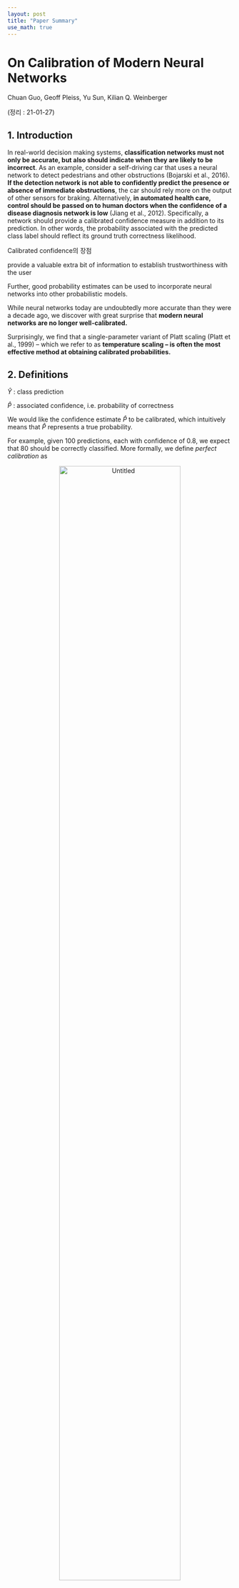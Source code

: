 ```yaml
---
layout: post
title: "Paper Summary"
use_math: true
---
```

# On Calibration of Modern Neural Networks

Chuan Guo, Geoff Pleiss, Yu Sun, Kilian Q. Weinberger

(정리 : 21-01-27)

## 1. Introduction

In real-world decision making systems, **classification networks must not only be accurate, but also should indicate when they are likely to be incorrect**. As an example, consider a self-driving car that uses a neural network to detect pedestrians and other obstructions (Bojarski et al., 2016). **If the detection network is not able to confidently predict the presence or absence of immediate obstructions**, the car should rely more on the output of other sensors for braking. Alternatively, **in automated health care, control should be passed on to human doctors when the confidence of a disease diagnosis network is low** (Jiang et al., 2012). Specifically, a network should provide a calibrated confidence measure in addition to its prediction. In other words, the probability associated with the predicted class label should reflect its ground truth correctness likelihood.

Calibrated confidence의 장점

provide a valuable extra bit of information to establish trustworthiness with the user

Further, good probability estimates can be used to incorporate neural networks into other probabilistic models.

While neural networks today are undoubtedly more accurate than they were a decade ago, we discover with great surprise that **modern neural networks are no longer well-calibrated.**

Surprisingly, we find that a single-parameter variant of Platt scaling (Platt et al., 1999) – which we refer to as **temperature scaling – is often the most effective method at obtaining calibrated probabilities.**

## 2. Definitions

$\hat{Y}$ : class prediction

$\hat{P}$ : associated confidence, i.e. probability of correctness

We would like the confidence estimate $\hat{P}$ to be calibrated, which intuitively means that $\hat{P}$ represents a true probability.

For example, given 100 predictions, each with confidence of  0.8, we expect that 80 should be correctly classified. More formally, we define *perfect calibration* as

<center>
    <figure>
        <img src="D:\Experimental\githubio\hcw-00.github.io\assets\2021-01-27-On Calibration of Modern Neural Networks/Untitled.png" alt="Untitled" style="width:80%">
        <figcaption>Fig. 1</figcaption>
    </figure>
</center>

 (위) 110-layer ResNet이 5-layer LeNet에 비해 크게 개선되었지만 average confidence와 accuracy의 차이가 크다. (아래) accuracy as a function of confidence.

### Reliability Diagrams

If the model is perfectly calibrated – i.e. if (1) holds – then the diagram should plot the identity function.

To estimate the expected accuracy from finite samples, we group predictions into $M$ interval bins and calculate the accuracy of each bin.

Let $B_m$ **be the set of indices of samples whose prediction confidence falls into
the interval** $I_{m}=\left(\frac{m-1}{M}, \frac{m}{M}\right]$.  The accuracy of $B_m$ is 

$$\operatorname{acc}\left(B_{m}\right)=\frac{1}{\left|B_{m}\right|} \sum_{i \in B_{m}} \mathbf{1}\left(\hat{y}_{i}=y_{i}\right)$$

where $\hat{y}_i$ and $y_i$ are the predicted and true class labels for sample $i$.

Basic probability tells us that $\text{acc}(B_m)$ is an unbiased and consistent estimator of $\mathbb{P}(\hat{Y} = Y | \hat{P} \in I_m)$.

We define the average confidence within bin $B_m$ as 

$$\operatorname{conf}\left(B_{m}\right)=\frac{1}{\left|B_{m}\right|} \sum_{i \in B_{m}} \hat{p}_{i}$$

where $\hat{p}_i$ is the confidence for sample $i$.  ($\hat{p}_i$ : predicted probability of $y_i = 1$, $\hat{p}_i = \sigma(z_i)$)

$\text{acc}(B_m)$ and $\text{conf}(B_m)$ approximate the left-hand and right-hand sides of (1) respectively for bin $B_m$.

a perfectly calibrated model will have $\text{acc}(B_m) = \text{conf}(B_m)$ for all
$m \in\{1, \ldots, M\}$.

### Expected Calibration Error (ECE)

One notion of miscalibration is the difference in expectation between confidence and accuracy, i.e.

$$\underset{\hat{P}}{\mathbb{E}}[|\mathbb{P}(\hat{Y}=Y \mid \hat{P}=p)-p|]$$

Expected Calibration Error or ECE (partitioning predictions into $M$ equally-spaced bins)

$$\mathrm{ECE}=\sum_{m=1}^{M} \frac{\left|B_{m}\right|}{n}\left|\operatorname{acc}\left(B_{m}\right)-\operatorname{conf}\left(B_{m}\right)\right|$$

where $n$ is the number of samples.

The difference between $\text{acc}$ and $\text{conf}$ for a given bin represents the calibration **gap**
(red bars in reliability diagrams – e.g. Figure 1).

We use ECE as the primary empirical metric to measure calibration.

### Maximum Calibration Error (MCE)

In high-risk applications ... we may wish to minimize the worst-case deviation between confidence and accuracy:

$$\max _{p \in[0,1]}|\mathbb{P}(\hat{Y}=Y \mid \hat{P}=p)-p|$$

The Maximum Calibration Error (Naeini et al., 2015) or MCE

$$\mathrm{MCE}=\max {m \in\{1, \ldots, M\}}\left|\operatorname{acc}\left(B{m}\right)-\operatorname{conf}\left(B_{m}\right)\right|$$

MCE is the largest calibration gap (red bars) across all bins, whereas ECE is a weighted average of all gaps.

### Negative log likelihood

$$\mathcal{L}=-\sum_{i=1}^{n} \log \left(\hat{\pi}\left(y_{i} \mid \mathbf{x}_{i}\right)\right)$$

## 3. Observing Miscalibration

<center>
    <figure>
        <img src="D:\Experimental\githubio\hcw-00.github.io\assets\2021-01-27-On Calibration of Modern Neural Networks/Untitled201.png" alt="Untitled" style="width:80%">
        <figcaption>Fig. 2</figcaption>
    </figure>
</center>


### Model capacity

During training, after the model is able to correctly classify (almost) all training samples, NLL can be further minimized by increasing the confidence of predictions. Increased model capacity will lower training NLL, and thus the model will be more (over)confident on average.

### Batch Normalization

we do observe that models trained with Batch Normalization tend to be more miscalibrated.

We find that this result holds regardless of the hyperparameters used on the Batch Normalization model (i.e. low or high learning rate, etc.).

### Weight decay

However, due to the apparent regularization effects of Batch Normalization, recent research seems to suggest that models with less L2 regularization tend to generalize better (Ioffe & Szegedy, 2015). As a result, it is now common to train models with little weight decay, if any at all.

We find that training with less weight decay has a negative impact on calibration.

### NLL

...

## 4. Calibration Methods

...

...

### Temperature scaling

the simplest extension of Platt scaling, uses a single scalar parameter $T > 0$ for all classes.

$$\hat{q}_{i}=\max_{k} \sigma_{\mathrm{SM}}\left(\mathbf{z}_{i} / T\right)^{(k)}$$

$T$ is called the temperature, and it "softens" the softmax (i.e. raises the output entropy) with $T > 1$. As $T → \infty$, the probability $\hat{q}_i$ approaches $1/K$, which represents maximum uncertainty. With $T = 1$, we recover the original probability $\hat{p}_i$. As $T → 0$, the probability collapses to a point mass (i.e. $\hat{q}_i = 1$).

$T$ is optimized with respect to NLL on the validation set.

## 5. Results

### Calibration Results

![On%20Calibration%20of%20Modern%20Neural%20Networks%208398f8ee2acb4b8d8c16753c977d444d/Untitled%202.png](On%20Calibration%20of%20Modern%20Neural%20Networks%208398f8ee2acb4b8d8c16753c977d444d/Untitled%202.png)

### Reliability diagrams

![On%20Calibration%20of%20Modern%20Neural%20Networks%208398f8ee2acb4b8d8c16753c977d444d/Untitled%203.png](On%20Calibration%20of%20Modern%20Neural%20Networks%208398f8ee2acb4b8d8c16753c977d444d/Untitled%203.png)

### Computation time

All methods scale linearly with the number of validation set samples. Temperature scaling is by far the fastest method, as it amounts to a one-dimensional convex optimization problem.

### Ease of implementation

While all other methods are relatively easy to implement, temperature scaling may arguably be the most straightforward to incorporate into a neural network pipeline.

---

keywords : temperature scaling, over confidence,